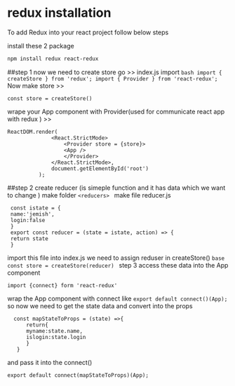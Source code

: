 # redux installation

To add Redux into your react project follow below steps

install these 2 package 
```bash
npm install redux react-redux
```
##step 1
now we need to create store
go  >> index.js 
    import 
    ```bash
       import { createStore } from 'redux';
       import { Provider } from 'react-redux';
    ```
Now make store >>

```base
const store = createStore()
```
wrape your App component with Provider(used for communicate react app with redux ) >>
  ```
  ReactDOM.render(
                <React.StrictMode>
                    <Provider store = {store}>
                    <App />
                    </Provider>
                </React.StrictMode>,
                document.getElementById('root')
            );
  ```
  
##step 2
create reducer (is simeple function and it has data which we want to change )
    make folder 
        ```<reducers> ```
    make file reducer.js
   ``` 
    const istate = {
    name:'jemish',
    login:false
    }
    export const reducer = (state = istate, action) => {
    return state
    }
   ```
   import this file into index.js 
    we need to assign reduser in createStore() 
    ```base
        const store = createStore(reducer)
    ```
   step 3 
   access these data into the App component 
   
   ```import {connect} form 'react-redux'```
   
   wrap the App component with connect like
   ```export default connect()(App);```
   so now we need to get the state data and convert into the props 
  ```
    const mapStateToProps = (state) =>{
        return{
        myname:state.name,
        islogin:state.login
        }
     }
  ```
and pass it into the connect()
```
export default connect(mapStateToProps)(App);
```

